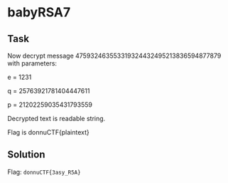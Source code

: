 # babyRSA7

## Task

Now decrypt message 475932463553319324432495213836594877879 with parameters:

e = 1231

q = 25763921781404447611

p = 21202259035431793559

Decrypted text is readable string.

Flag is donnuCTF{plaintext}

## Solution

Flag: `donnuCTF{3asy_R5A}`
